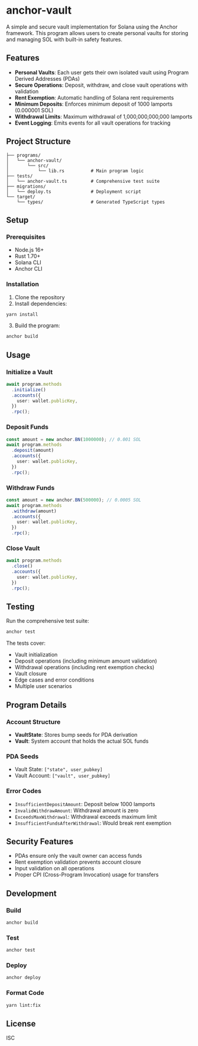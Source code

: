 # anchor-vault

A simple and secure vault implementation for Solana using the Anchor framework. This program allows users to create personal vaults for storing and managing SOL with built-in safety features.

## Features

- **Personal Vaults**: Each user gets their own isolated vault using Program Derived Addresses (PDAs)
- **Secure Operations**: Deposit, withdraw, and close vault operations with validation
- **Rent Exemption**: Automatic handling of Solana rent requirements
- **Minimum Deposits**: Enforces minimum deposit of 1000 lamports (0.000001 SOL)
- **Withdrawal Limits**: Maximum withdrawal of 1,000,000,000,000 lamports
- **Event Logging**: Emits events for all vault operations for tracking

## Project Structure

```
├── programs/
│   └── anchor-vault/
│       └── src/
│           └── lib.rs          # Main program logic
├── tests/
│   └── anchor-vault.ts         # Comprehensive test suite
├── migrations/
│   └── deploy.ts               # Deployment script
└── target/
    └── types/                  # Generated TypeScript types
```

## Setup

### Prerequisites

- Node.js 16+
- Rust 1.70+
- Solana CLI
- Anchor CLI

### Installation

1. Clone the repository
2. Install dependencies:
```bash
yarn install
```

3. Build the program:
```bash
anchor build
```

## Usage

### Initialize a Vault

```typescript
await program.methods
  .initialize()
  .accounts({
    user: wallet.publicKey,
  })
  .rpc();
```

### Deposit Funds

```typescript
const amount = new anchor.BN(1000000); // 0.001 SOL
await program.methods
  .deposit(amount)
  .accounts({
    user: wallet.publicKey,
  })
  .rpc();
```

### Withdraw Funds

```typescript
const amount = new anchor.BN(500000); // 0.0005 SOL
await program.methods
  .withdraw(amount)
  .accounts({
    user: wallet.publicKey,
  })
  .rpc();
```

### Close Vault

```typescript
await program.methods
  .close()
  .accounts({
    user: wallet.publicKey,
  })
  .rpc();
```

## Testing

Run the comprehensive test suite:

```bash
anchor test
```

The tests cover:
- Vault initialization
- Deposit operations (including minimum amount validation)
- Withdrawal operations (including rent exemption checks)
- Vault closure
- Edge cases and error conditions
- Multiple user scenarios

## Program Details

### Account Structure

- **VaultState**: Stores bump seeds for PDA derivation
- **Vault**: System account that holds the actual SOL funds

### PDA Seeds

- Vault State: `["state", user_pubkey]`
- Vault Account: `["vault", user_pubkey]`

### Error Codes

- `InsufficientDepositAmount`: Deposit below 1000 lamports
- `InvalidWithdrawAmount`: Withdrawal amount is zero
- `ExceedsMaxWithdrawal`: Withdrawal exceeds maximum limit
- `InsufficientFundsAfterWithdrawal`: Would break rent exemption

## Security Features

- PDAs ensure only the vault owner can access funds
- Rent exemption validation prevents account closure
- Input validation on all operations
- Proper CPI (Cross-Program Invocation) usage for transfers

## Development

### Build
```bash
anchor build
```

### Test
```bash
anchor test
```

### Deploy
```bash
anchor deploy
```

### Format Code
```bash
yarn lint:fix
```

## License

ISC

